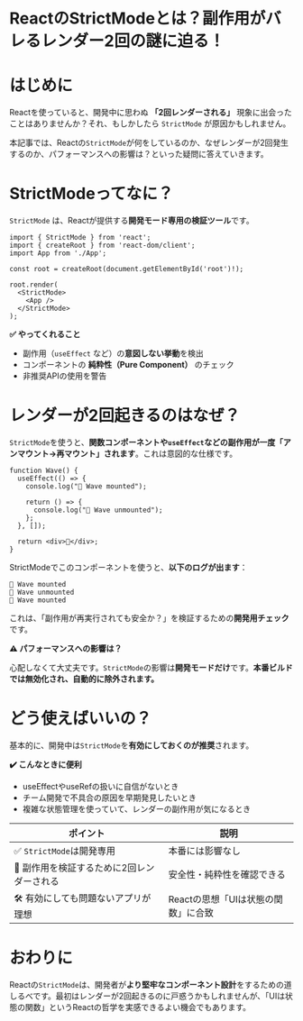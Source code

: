 # ReactのStrictModeとは？副作用がバレるレンダー2回の謎に迫る！

# はじめに

Reactを使っていると、開発中に思わぬ **「2回レンダーされる」** 現象に出会ったことはありませんか？それ、もしかしたら `StrictMode` が原因かもしれません。

本記事では、Reactの`StrictMode`が何をしているのか、なぜレンダーが2回発生するのか、パフォーマンスへの影響は？といった疑問に答えていきます。


# StrictModeってなに？

`StrictMode` は、Reactが提供する**開発モード専用の検証ツール**です。

```tsx
import { StrictMode } from 'react';
import { createRoot } from 'react-dom/client';
import App from './App';

const root = createRoot(document.getElementById('root')!);

root.render(
  <StrictMode>
    <App />
  </StrictMode>
);
```

**✅ やってくれること**

* 副作用（`useEffect` など）の**意図しない挙動**を検出
* コンポーネントの **純粋性（Pure Component）** のチェック
* 非推奨APIの使用を警告


# レンダーが2回起きるのはなぜ？

`StrictMode`を使うと、**関数コンポーネントや`useEffect`などの副作用が一度「アンマウント→再マウント」されます**。これは意図的な仕様です。

```tsx
function Wave() {
  useEffect(() => {
    console.log("👋 Wave mounted");

    return () => {
      console.log("👋 Wave unmounted");
    };
  }, []);

  return <div>👋</div>;
}
```

StrictModeでこのコンポーネントを使うと、**以下のログが出ます**：

```
👋 Wave mounted
👋 Wave unmounted
👋 Wave mounted
```

これは、「副作用が再実行されても安全か？」を検証するための**開発用チェック**です。

**⚠️ パフォーマンスへの影響は？**

心配しなくて大丈夫です。`StrictMode`の影響は**開発モードだけ**です。**本番ビルドでは無効化され、自動的に除外されます。**

# どう使えばいいの？

基本的に、開発中は`StrictMode`を**有効にしておくのが推奨**されます。

**✔️ こんなときに便利**

* useEffectやuseRefの扱いに自信がないとき
* チーム開発で不具合の原因を早期発見したいとき
* 複雑な状態管理を使っていて、レンダーの副作用が気になるとき

| ポイント                    | 説明                    |
| ----------------------- | --------------------- |
| ✅ `StrictMode`は開発専用     | 本番には影響なし              |
| 🔁 副作用を検証するために2回レンダーされる | 安全性・純粋性を確認できる         |
| 🛠️ 有効にしても問題ないアプリが理想    | Reactの思想「UIは状態の関数」に合致 |

# おわりに

Reactの`StrictMode`は、開発者が**より堅牢なコンポーネント設計**をするための道しるべです。最初はレンダーが2回起きるのに戸惑うかもしれませんが、「UIは状態の関数」というReactの哲学を実感できるよい機会でもあります。
